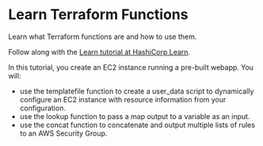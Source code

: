 # Learn Terraform Functions

Learn what Terraform functions are and how to use them.

Follow along with the [Learn tutorial at HashiCorp Learn](https://learn.hashicorp.com/tutorials/terraform/functions?in=terraform/configuration-language).

In this tutorial, you create an EC2 instance running a pre-built webapp. You will:

- use the templatefile function to create a user_data script to dynamically configure an EC2 instance with resource information from your configuration.
- use the lookup function to pass a map output to a variable as an input.
- use the concat function to concatenate and output multiple lists of rules to an AWS Security Group.

